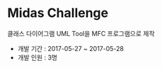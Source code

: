 # Midas Challenge
클래스 다이어그램 UML Tool을 MFC 프로그램으로 제작

* 개발 기간 : 2017-05-27 ~ 2017-05-28
* 개발 인원 : 3명
